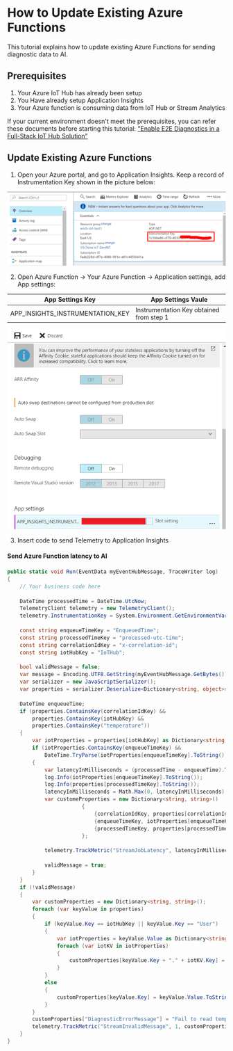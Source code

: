 # How to Update Existing Azure Functions

This tutorial explains how to update existing Azure Functions for sending diagnostic data to AI.

## Prerequisites
1. Your Azure IoT Hub has already been setup 
2. You Have already setup Application Insights
3. Your Azure function is consuming data from IoT Hub or Stream Analytics

If your current environment doesn't meet the prerequisites, you can refer these documents before starting this tutorial: ["Enable E2E Diagnostics in a Full-Stack IoT Hub Solution"](https://github.com/VSChina/iot-hub-e2e-diagnostic/tree/tutorial)

## Update Existing Azure Functions

1. Open your Azure portal, and go to Application Insights. Keep a record of Instrumentation Key shown in the picture below:

![Application Insights Portal](./images/applicationInsights.png)

2. Open Azure Function -> Your Azure Function -> Application settings, add App settings:

|         App Settings Key         |                 App Settings Vaule                  |
|----------------------------------|-----------------------------------------------------|
| APP_INSIGHTS_INSTRUMENTATION_KEY | Instrumentation Key obtained from step 1   |

![Function App Settings 1](./images/Function.png)

3. Insert code to send Telemetry to Application Insights

#### Send Azure Function latency to AI
```cs
public static void Run(EventData myEventHubMessage, TraceWriter log)
{
    // Your business code here

    DateTime processedTime = DateTime.UtcNow;
    TelemetryClient telemetry = new TelemetryClient();
    telemetry.InstrumentationKey = System.Environment.GetEnvironmentVariable("APP_INSIGHTS_INSTRUMENTATION_KEY");

    const string enqueueTimeKey = "EnqueuedTime";
    const string processedTimeKey = "processed-utc-time";
    const string correlationIdKey = "x-correlation-id";
    const string iotHubKey = "IoTHub";

    bool validMessage = false;
    var message = Encoding.UTF8.GetString(myEventHubMessage.GetBytes());
    var serializer = new JavaScriptSerializer();
    var properties = serializer.Deserialize<Dictionary<string, object>>(message);

    DateTime enqueueTime;
    if (properties.ContainsKey(correlationIdKey) &&
        properties.ContainsKey(iotHubKey) &&
        properties.ContainsKey("temperature"))
    {
        var iotProperties = properties[iotHubKey] as Dictionary<string, object>;
        if (iotProperties.ContainsKey(enqueueTimeKey) &&
            DateTime.TryParse(iotProperties[enqueueTimeKey].ToString(), out enqueueTime))
        {
            var latencyInMilliseconds = (processedTime - enqueueTime).TotalMilliseconds;
            log.Info(iotProperties[enqueueTimeKey].ToString());
            log.Info(properties[processedTimeKey].ToString());
            latencyInMilliseconds = Math.Max(0, latencyInMilliseconds);
            var customeProperties = new Dictionary<string, string>()
                        {
                            {correlationIdKey, properties[correlationIdKey].ToString()},
                            {enqueueTimeKey, iotProperties[enqueueTimeKey].ToString()},
                            {processedTimeKey, properties[processedTimeKey].ToString()}
                        };

            telemetry.TrackMetric("StreamJobLatency", latencyInMilliseconds, customeProperties);

            validMessage = true;
        }
    }
    if (!validMessage)
    {
        var customProperties = new Dictionary<string, string>();
        foreach (var keyValue in properties)
        {
            if (keyValue.Key == iotHubKey || keyValue.Key == "User")
            {
                var iotProperties = keyValue.Value as Dictionary<string, object>;
                foreach (var iotKV in iotProperties)
                {
                    customProperties[keyValue.Key + "." + iotKV.Key] = iotKV.Value == null ? "null" : iotKV.Value.ToString();
                }
            }
            else
            {
                customProperties[keyValue.Key] = keyValue.Value.ToString();
            }
        }
        customProperties["DiagnosticErrorMessage"] = "Fail to read temperature sensor data";
        telemetry.TrackMetric("StreamInvalidMessage", 1, customProperties);
    }
}
```
